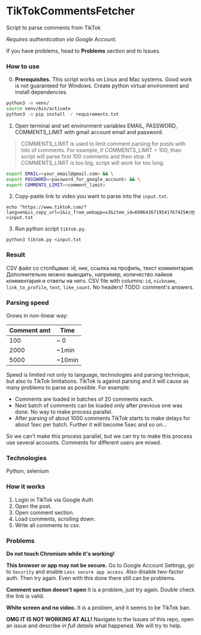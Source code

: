 # TikTokCommentsFetcher
Script to parse comments from TikTok

_Requires authentication via Google Account._

If you have problems, head to **Problems** section and to Issues.

### How to use
0. **Prerequisites.** This script works on Linux and Mac systems. Good work is not guaranteed for Windows. Create python virtual environment and install dependencies.
```bash
python3 -m venv/
source venv/bin/activate
python3 -m pip install -r requirements.txt
```
1. Open terminal and set environment variables EMAIL, PASSWORD, COMMENTS_LIMIT with gmail account email and password.
> COMMENTS_LIMIT is used to limit comment parsing for posts with lots of comments. For example, if COMMENTS_LIMIT = 100, than script will parse first 100 comments and then stop. If COMMENTS_LIMIT is too big, script will work for too long.

```bash
export EMAIL=<your_email@gmail.com> && \
export PASSWORD=<password_for_google_account> && \
export COMMENTS_LIMIT=<comment_limit>
```
2. Copy-paste link to video you want to parse into the `input.txt`.
```
echo "https://www.tiktok.com/?lang=en&is_copy_url=1&is_from_webapp=v3&item_id=6906436719541767425#/@youneszarou/video/6906436719541767425" >input.txt
```
3. Run python script `tiktok.py`.
```
python3 tiktok.py <input.txt
```


### Result
CSV файл со столбцами: id, ник, ссылка на профиль, текст комментария. Дополнительно можно выводить, например, количество лайков комментария и ответы на него.
CSV file with columns: `id`, `nickname`, `link_to_profile`, `text`, `like_count`. No headers!
TODO: comment's answers.

### Parsing speed
Grows in non-linear way:

|Comment amt | Time              |
|------------|-------------------|
|100         | ~ 0               |
|2000        | ~1min             |
|5000        | ~10min            |

Speed is limited not only to language, technologies and parsing technique, but also to TikTok limitations. TikTok is against parsing and it will cause as many problems to parse as possible. For example:

* Comments are loaded in batches of 20 comments each.
* Next batch of comments can be loaded _only_ after previous one was done. No way to make process parallel.
* After parsing of about 1000 comments TikTok starts to make delays for about 1sec per batch. Further it will become 5sec and so on...

So we can't make this process parallel, but we can try to make this process use several accounts. Comments for different users are mixed.

### Technologies
Python, selenium


### How it works
1. Login in TikTok via Google Auth
2. Open the post.
3. Open comment section.
4. Load comments, scrolling down.
5. Write all comments to csv.

### Problems
**Do not touch Chromium while it's working!**

**This browser or app may not be secure.** Go to Google Account Settings, go to `Security` and enable `Less secure app access`. Also disable two-factor auth. Then try again. Even with this done there still can be problems.

**Comment section doesn't open** It is a problem, just try again. Double check the link is valid.

**White screen and no video.** It is a problem, and it seems to be TikTok ban.

**OMG IT IS NOT WORKING AT ALL!** Navigate to the Issues of this repo, open an issue and describe _in full details_ what happened. We will try to help.
